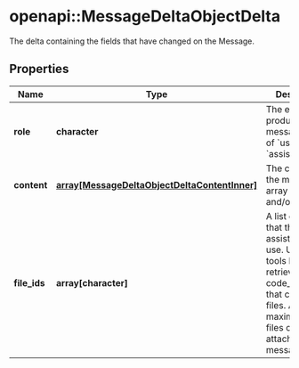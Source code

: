 # openapi::MessageDeltaObjectDelta

The delta containing the fields that have changed on the Message.

## Properties
Name | Type | Description | Notes
------------ | ------------- | ------------- | -------------
**role** | **character** | The entity that produced the message. One of &#x60;user&#x60; or &#x60;assistant&#x60;. | [optional] [Enum: [user, assistant]] 
**content** | [**array[MessageDeltaObjectDeltaContentInner]**](MessageDeltaObject_delta_content_inner.md) | The content of the message in array of text and/or images. | [optional] 
**file_ids** | **array[character]** | A list of [file](/docs/api-reference/files) IDs that the assistant should use. Useful for tools like retrieval and code_interpreter that can access files. A maximum of 10 files can be attached to a message. | [optional] [default to []] [Max. items: 10] 


